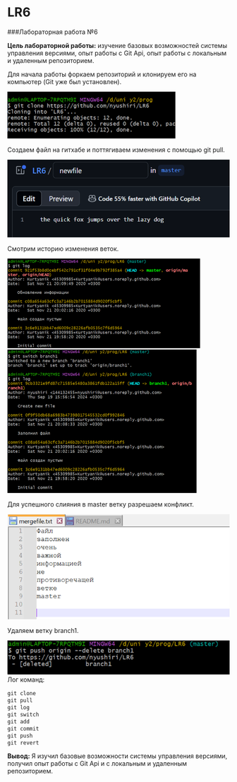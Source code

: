 # LR6
###Лабораторная работа №6

**Цель лабораторной работы:** изучение базовых возможностей системы управления версиями, опыт работы с Git Api, опыт работы с локальным и удаленным репозиторием. 

Для начала работы форкаем репозиторий и клонируем его на компьютер (Git уже был установлен).

![Скриншот клонирования репозитория](clone.png)

Создаем файл на гитхабе и поттягиваем изменения с помощью git pull.

![Скриншот создания файла на гитхабе](new_file.png)

Смотрим историю изменения веток.

![Скриншот истории изменений ветки master](log1.png)
![Скриншот истории изменений ветки branch1](log2.png)

Для успешного слияния в master ветку разрешаем конфликт.

![Скриншот измененного файла с конфликтом](automergefile.png)

Удаляем ветку branch1.

![Скриншот удаления ветки branch1](delete.png)
Лог команд:
```
git clone
git pull
git log
git switch
git add
git commit
git push
git revert
```
**Вывод:** Я изучил базовые возможности системы управления версиями, получил опыт работы с Git Api и с локальным и удаленным репозиторием.	
